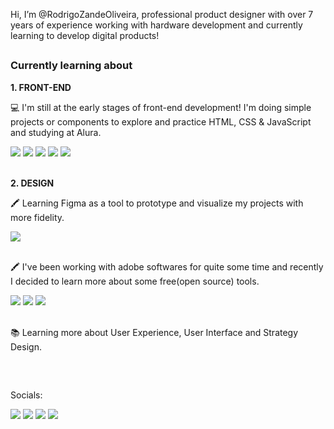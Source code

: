 Hi, I’m @RodrigoZandeOliveira, professional product designer with over 7 years of experience working with hardware development and currently learning to develop digital products!


##
### Currently learning about

**1. FRONT-END**

<div> 
  <p>💻 I'm still at the early stages of front-end development! I'm doing simple projects or components to explore and practice HTML, CSS & JavaScript and studying at Alura.</p>
  <img src="https://img.shields.io/badge/Visual_Studio_Code-0078D4?style=for-the-badge&logo=visual%20studio%20code&logoColor=white" target="_blank" />
  <img src="https://img.shields.io/badge/HTML5-E34F26?style=for-the-badge&logo=html5&logoColor=white" target="_blank" />
  <img src="https://img.shields.io/badge/CSS3-1572B6?style=for-the-badge&logo=css3&logoColor=white" target="_blank" />
  <img src="https://img.shields.io/badge/JavaScript-323330?style=for-the-badge&logo=javascript&logoColor=F7DF1E" target="_blank" />
  <img src="https://img.shields.io/badge/GIT-E44C30?style=for-the-badge&logo=git&logoColor=white" target="_blank" />
</div>

<div>&nbsp</div>

**2. DESIGN**
<div>
  <p>🖍 Learning Figma as a tool to prototype and visualize my projects with more fidelity.</p>
  <img src="https://img.shields.io/badge/Figma-F24E1E?style=for-the-badge&logo=figma&logoColor=white" targt="_blank" />

<div>&nbsp</div>
  
  <p>🖍 I've been working with adobe softwares for quite some time and recently I decided to learn more about some free(open source) tools.</p>
  <img src="https://img.shields.io/badge/gimp-5C5543?style=for-the-badge&logo=gimp&logoColor=white" target="_blank" />
  <img src="https://img.shields.io/badge/Inkscape-000000?style=for-the-badge&logo=Inkscape&logoColor=white" target="_blank" />
  <img src="https://img.shields.io/badge/Krita-203759?style=for-the-badge&logo=krita&logoColor=EEF37B" target="_blank" />
</div>

<div>&nbsp</div>

<div>
  <p>📚 Learning more about User Experience, User Interface and Strategy Design.</p>
</div>

<div>&nbsp</div>

##
Socials:
<div>
  <a href="http://linkedin.com/in/rodrigo-zan-de-oliveira-931352119" target="_blank" ><img src="https://img.shields.io/badge/LinkedIn-0077B5?style=for-the-badge&logo=linkedin&logoColor=white" target="_blank"/></a>
  <a href="https://www.behance.net/RodrigoZandeOliveira" target="_blank"><img src="https://img.shields.io/badge/-Behance-blue?style=for-the-badge&logo=behance&logoColor=white" target="_blank"/></a>
  <a href="http://youtube.com/@channel/UCFQ8aay5MPDsirzyjSjs6XA?view_as=subscriber" targt="_blank"><img src="https://img.shields.io/badge/YouTube-FF0000?style=for-the-badge&logo=youtube&logoColor=white" target="_blank" /></a>
  <a href="https://www.udemy.com/user/rodrigo-zan-de-oliviera/" targt="_blank"><img src="https://img.shields.io/badge/Udemy-EC5252?style=for-the-badge&logo=Udemy&logoColor=white" target="_blank" /></a>
</div>

<!---
RodrigoZandeOliveira/RodrigoZandeOliveira is a ✨ special ✨ repository because its `README.md` (this file) appears on your GitHub profile.
You can click the Preview link to take a look at your changes.
--->
